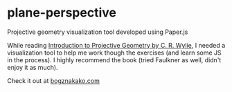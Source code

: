 # plane-perspective
Projective geometry visualization tool developed using Paper.js

While reading [Introduction to Projective Geometry by C. R. Wylie](https://www.amazon.com/Introduction-Projective-Geometry-Dover-Mathematics/dp/048646895X), I needed a visualization tool to help me work though the exercises (and learn some JS in the process). I highly recommend the book (tried Faulkner as well, didn't enjoy it as much).

Check it out at [bogznakako.com](bogznakako.com)
